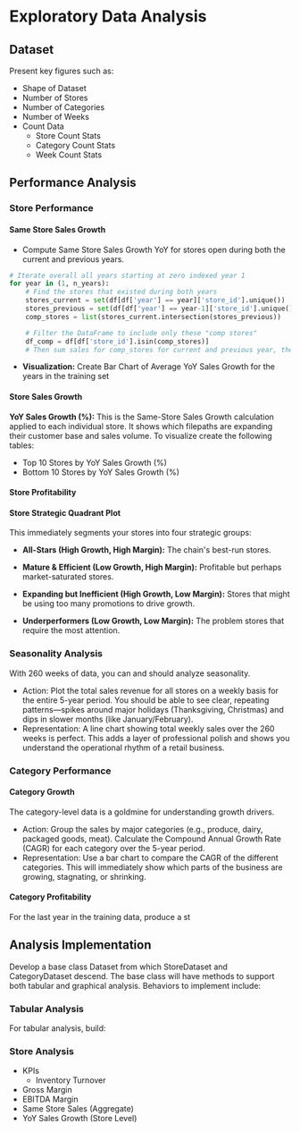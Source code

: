 # Exploratory Data Analysis
## Dataset
Present key figures such as:
- Shape of Dataset
- Number of Stores
- Number of Categories
- Number of Weeks
- Count Data
    - Store Count Stats
    - Category Count Stats
    - Week Count Stats

## Performance Analysis

### Store Performance 
#### Same Store Sales Growth
- Compute Same Store Sales Growth YoY for stores open during both the current and previous years.

```python 
# Iterate overall all years starting at zero indexed year 1
for year in (1, n_years):
    # Find the stores that existed during both years
    stores_current = set(df[df['year'] == year]['store_id'].unique())
    stores_previous = set(df[df['year'] == year-1]['store_id'].unique())
    comp_stores = list(stores_current.intersection(stores_previous))

    # Filter the DataFrame to include only these "comp stores"
    df_comp = df[df['store_id'].isin(comp_stores)]
    # Then sum sales for comp_stores for current and previous year, then compute growth.

```
- **Visualization:** Create Bar Chart of Average YoY Sales Growth for the years in the training set

#### Store Sales Growth
**YoY Sales Growth (%):** This is the Same-Store Sales Growth calculation applied to each individual store. It shows which filepaths are expanding their customer base and sales volume.
To visualize create the following tables:
- Top 10 Stores by YoY Sales Growth (%)    
- Bottom 10 Stores by YoY Sales Growth (%)
#### Store Profitability

#### Store Strategic Quadrant Plot
This immediately segments your stores into four strategic groups:

- **All-Stars (High Growth, High Margin):** The chain's best-run stores.
    
- **Mature & Efficient (Low Growth, High Margin):** Profitable but perhaps market-saturated stores.
    
- **Expanding but Inefficient (High Growth, Low Margin):** Stores that might be using too many promotions to drive growth.
    
- **Underperformers (Low Growth, Low Margin):** The problem stores that require the most attention.

### Seasonality Analysis
With 260 weeks of data, you can and should analyze seasonality.

- Action: Plot the total sales revenue for all stores on a weekly basis for the entire 5-year period. You should be able to see clear, repeating patterns—spikes around major holidays (Thanksgiving, Christmas) and dips in slower months (like January/February).
- Representation: A line chart showing total weekly sales over the 260 weeks is perfect. This adds a layer of professional polish and shows you understand the operational rhythm of a retail business.

### Category Performance
#### Category Growth
The category-level data is a goldmine for understanding growth drivers.

- Action: Group the sales by major categories (e.g., produce, dairy, packaged goods, meat). Calculate the Compound Annual Growth Rate (CAGR) for each category over the 5-year period.
- Representation: Use a bar chart to compare the CAGR of the different categories. This will immediately show which parts of the business are growing, stagnating, or shrinking.

#### Category Profitability
For the last year in the training data, produce a st


## Analysis Implementation
Develop a base class Dataset from which StoreDataset and CategoryDataset descend.  The base class will have methods to support both tabular and graphical analysis. Behaviors to implement include:
### Tabular Analysis
For tabular analysis, build:


### Store Analysis
- KPIs
    - Inventory Turnover
- Gross Margin
- EBITDA Margin
- Same Store Sales (Aggregate)
- YoY Sales Growth (Store Level)
